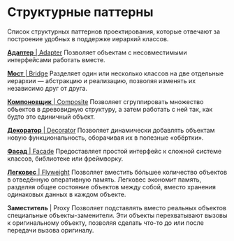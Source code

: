 # Структурные паттерны

Список структурных паттернов проектирования, которые отвечают за построение удобных в поддержке иерархий классов.

[**Адаптер** | Adapter](adapter.md)
Позволяет объектам с несовместимыми интерфейсами работать вместе.

[**Мост** | Bridge](bridge.md)
Разделяет один или несколько классов на две отдельные иерархии — абстракцию и реализацию, позволяя изменять их независимо друг от друга.

[**Компоновщик** | Composite](composite.md)
Позволяет сгруппировать множество объектов в древовидную структуру, а затем работать с ней так, как будто это единичный объект.

[**Декоратор** | Decorator](decorator.md)
Позволяет динамически добавлять объектам новую функциональность, оборачивая их в полезные «обёртки».

[**Фасад** | Facade](facade.md)
Предоставляет простой интерфейс к сложной системе классов, библиотеке или фреймворку.

[**Легковес** | Flyweight](flyweight.md)
Позволяет вместить бóльшее количество объектов в отведённую оперативную память. Легковес экономит память, разделяя общее состояние объектов между собой, вместо хранения одинаковых данных в каждом объекте.

**Заместитель** | Proxy
Позволяет подставлять вместо реальных объектов специальные объекты-заменители. Эти объекты перехватывают вызовы к оригинальному объекту, позволяя сделать что-то до или после передачи вызова оригиналу.

